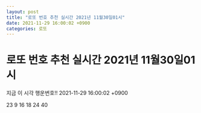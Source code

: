 ```yaml
---
layout: post
title: "로또 번호 추천 실시간 2021년 11월30일01시"
date: 2021-11-29 16:00:02 +0900
categories: 로또
---
```


# 로또 번호 추천 실시간 2021년 11월30일01시

지금 이 시각 행운번호!! 2021-11-29 16:00:02 +0900

 23  9  16  18  24  40 

